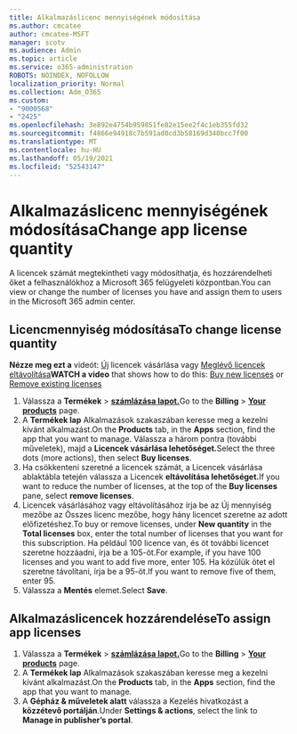 ```yaml
---
title: Alkalmazáslicenc mennyiségének módosítása
ms.author: cmcatee
author: cmcatee-MSFT
manager: scotv
ms.audience: Admin
ms.topic: article
ms.service: o365-administration
ROBOTS: NOINDEX, NOFOLLOW
localization_priority: Normal
ms.collection: Adm_O365
ms.custom:
- "9000568"
- "2425"
ms.openlocfilehash: 3e892e4754b959851fe82e15ee2f4c1eb355fd32
ms.sourcegitcommit: f4866e94918c7b591ad0cd3b58169d340bcc7f00
ms.translationtype: MT
ms.contentlocale: hu-HU
ms.lasthandoff: 05/19/2021
ms.locfileid: "52543147"
---
```

# <a name="change-app-license-quantity"></a><span data-ttu-id="2082b-102">Alkalmazáslicenc mennyiségének módosítása</span><span class="sxs-lookup"><span data-stu-id="2082b-102">Change app license quantity</span></span>

<span data-ttu-id="2082b-103">A licencek számát megtekintheti vagy módosíthatja, és hozzárendelheti őket a felhasználókhoz a Microsoft 365 felügyeleti központban.</span><span class="sxs-lookup"><span data-stu-id="2082b-103">You can view or change the number of licenses you have and assign them to users in the Microsoft 365 admin center.</span></span>

## <a name="to-change-license-quantity"></a><span data-ttu-id="2082b-104">Licencmennyiség módosítása</span><span class="sxs-lookup"><span data-stu-id="2082b-104">To change license quantity</span></span>

<span data-ttu-id="2082b-105">**Nézze meg ezt a** videót: [Új](https://go.microsoft.com/fwlink/p/?linkid=2154857) licencek vásárlása vagy [Meglévő licencek eltávolítása](https://go.microsoft.com/fwlink/p/?linkid=2154938)</span><span class="sxs-lookup"><span data-stu-id="2082b-105">**WATCH a video** that shows how to do this: [Buy new licenses](https://go.microsoft.com/fwlink/p/?linkid=2154857) or [Remove existing licenses](https://go.microsoft.com/fwlink/p/?linkid=2154938)</span></span>

1. <span data-ttu-id="2082b-106">Válassza a **Termékek**  >  **[számlázása lapot.](https://go.microsoft.com/fwlink/p/?linkid=842054)**</span><span class="sxs-lookup"><span data-stu-id="2082b-106">Go to the **Billing** > **[Your products](https://go.microsoft.com/fwlink/p/?linkid=842054)** page.</span></span>
2. <span data-ttu-id="2082b-107">A **Termékek lap** Alkalmazások  szakaszában keresse meg a kezelni kívánt alkalmazást.</span><span class="sxs-lookup"><span data-stu-id="2082b-107">On the **Products** tab, in the **Apps** section, find the app that you want to manage.</span></span> <span data-ttu-id="2082b-108">Válassza a három pontra (további műveletek), majd a **Licencek vásárlása lehetőséget.**</span><span class="sxs-lookup"><span data-stu-id="2082b-108">Select the three dots (more actions), then select **Buy licenses**.</span></span>
3. <span data-ttu-id="2082b-109">Ha csökkenteni szeretné a licencek számát, a  Licencek vásárlása ablaktábla tetején válassza a Licencek **eltávolítása lehetőséget.**</span><span class="sxs-lookup"><span data-stu-id="2082b-109">If you want to reduce the number of licenses, at the top of the **Buy licenses** pane, select **remove licenses**.</span></span>
4. <span data-ttu-id="2082b-110">Licencek vásárlásához vagy  eltávolításához írja  be az Új mennyiség mezőbe az Összes licenc mezőbe, hogy hány licencet szeretne az adott előfizetéshez.</span><span class="sxs-lookup"><span data-stu-id="2082b-110">To buy or remove licenses, under **New quantity** in the **Total licenses** box, enter the total number of licenses that you want for this subscription.</span></span> <span data-ttu-id="2082b-111">Ha például 100 licence van, és öt további licencet szeretne hozzáadni, írja be a 105-öt.</span><span class="sxs-lookup"><span data-stu-id="2082b-111">For example, if you have 100 licenses and you want to add five more, enter 105.</span></span> <span data-ttu-id="2082b-112">Ha közülük ötet el szeretne távolítani, írja be a 95-öt.</span><span class="sxs-lookup"><span data-stu-id="2082b-112">If you want to remove five of them, enter 95.</span></span>
5. <span data-ttu-id="2082b-113">Válassza a **Mentés** elemet.</span><span class="sxs-lookup"><span data-stu-id="2082b-113">Select **Save**.</span></span>

## <a name="to-assign-app-licenses"></a><span data-ttu-id="2082b-114">Alkalmazáslicencek hozzárendelése</span><span class="sxs-lookup"><span data-stu-id="2082b-114">To assign app licenses</span></span>

1. <span data-ttu-id="2082b-115">Válassza a **Termékek**  >  **[számlázása lapot.](https://go.microsoft.com/fwlink/p/?linkid=842054)**</span><span class="sxs-lookup"><span data-stu-id="2082b-115">Go to the **Billing** > **[Your products](https://go.microsoft.com/fwlink/p/?linkid=842054)** page.</span></span>
2. <span data-ttu-id="2082b-116">A **Termékek lap** Alkalmazások  szakaszában keresse meg a kezelni kívánt alkalmazást.</span><span class="sxs-lookup"><span data-stu-id="2082b-116">On the **Products** tab, in the **Apps** section, find the app that you want to manage.</span></span>
3. <span data-ttu-id="2082b-117">A **Gépház & műveletek alatt** válassza a Kezelés hivatkozást a **közzétevő portálján**.</span><span class="sxs-lookup"><span data-stu-id="2082b-117">Under **Settings & actions**, select the link to **Manage in publisher’s portal**.</span></span>